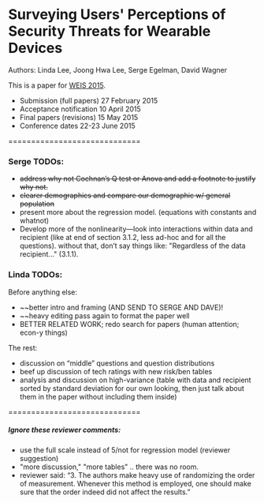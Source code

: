 # Surveying Users' Perceptions of Security Threats for Wearable Devices
Authors: Linda Lee, Joong Hwa Lee, Serge Egelman, David Wagner

This is a paper for [WEIS 2015](http://weis2015.econinfosec.org/).
* Submission (full papers)	27 February 2015
* Acceptance notification	10 April 2015
* Final papers (revisions)	15 May 2015
* Conference dates	22-23 June 2015

=============================

### Serge TODOs: 
* ~~address why not Cochnan’s Q test or Anova and add a footnote to justify why not.~~ 
* ~~clearer demographics and compare our demographic w/ general population~~
* present more about the regression model. (equations with constants and whatnot) 
* Develop more of the nonlinearity—look into interactions within data and recipient (like at end of section 3.1.2, less ad-hoc and for all the questions).  without that, don’t say things like: "Regardless of the data recipient..." (3.1.1).

### Linda TODOs:

Before anything else:
* ~~better intro and framing (AND SEND TO SERGE AND DAVE)! 
* ~~heavy editing pass again to format the paper well
* BETTER RELATED WORK; redo search for papers (human attention; econ-y things)

The rest:
* discussion on “middle” questions and question distributions
* beef up discussion of tech ratings with new risk/ben tables
* analysis and discussion on high-variance (table with data and recipient sorted by standard deviation for our own looking, then just talk about them in the paper without including them inside)


=============================

##### Ignore these reviewer comments: 
* use the full scale instead of 5/not for regression model (reviewer suggestion)
* "more discussion," "more tables" .. there was no room.
* reviewer said: “3. The authors make heavy use of randomizing the order of measurement. Whenever this method is employed, one should make sure that the order indeed did not affect the results.”




